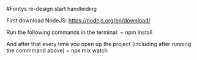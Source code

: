 #Fontys re-design start handleiding

First download NodeJS:
https://nodejs.org/en/download/

Run the following commands in the terminal:
~ npm install

And after that every time you open up the project (including after running the commmand above)
~ npx mix watch
